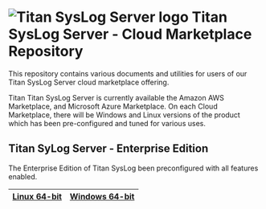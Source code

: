 # <img src="https://srtcdnstorage.blob.core.windows.net/software/nextgen/slserver/titansyslog48.png" alt="Titan SysLog Server logo"> Titan SysLog Server - Cloud Marketplace Repository </img>

This repository contains various documents and utilities for users of our Titan SysLog Server cloud marketplace offering.

Titan Titan SysLog Server is currently available the Amazon AWS Marketplace, and Microsoft Azure Marketplace. On
each Cloud Marketplace, there will be Windows and Linux versions of the product which has been pre-configured
and tuned for various uses.

## Titan SyLog Server - Enterprise Edition

The Enterprise Edition of Titan SysLog been preconfigured with all features enabled.

| [Linux 64-bit](https://github.com/southrivertech/titansyslog.pub/tree/main/cloud-marketplace/linux-x64) | [Windows 64-bit](https://github.com/southrivertech/titansyslog.pub/blob/main/cloud-marketplace/win-x64/gettingstarted.md) |
| ------------------------------------------------------------------------------------------------- | ------------------------------------------------------------------------------------------------- |
